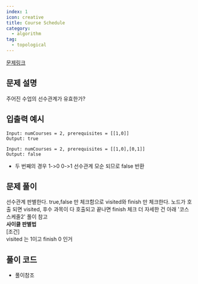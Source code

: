 ```yaml
---
index: 1
icon: creative
title: Course Schedule
category:
  - algorithm
tag:
  - topological
---
```


[문제링크](https://leetcode.com/problems/course-schedule/)

## 문제 설명

주어진 수업의 선수관계가 유효한가?

## 입출력 예시

```
Input: numCourses = 2, prerequisites = [[1,0]]
Output: true

Input: numCourses = 2, prerequisites = [[1,0],[0,1]]
Output: false
```

- 두 번째의 경우 1->0 0->1 선수관계 모순 되므로 false 반환

## 문제 풀이

선수관계 판별한다. true,false 만 체크함으로 visited와 finish 만 체크한다.
노드가 호출 되면 visited, 후수 과목이 다 호출되고 끝나면 finish 체크
더 자세한 건 아래 '코스 스케줄2' 풀이 참고  
**사이클 판별법**  
[조건]  
visited 는 1이고 finish 0 인거

## 풀이 코드

- 풀이참조

```java

```
